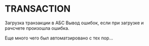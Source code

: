 # TRANSACTION
Загрузка транзакции в АБС
Вывод ошибок, если при загрузке и рачсчете произошла ошибка.

Еще много чего был автоматзировано с тех пор...
